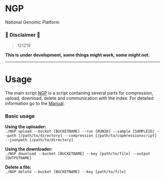 # NGP
National Genomic Platform

### &#x1F534; Disclaimer &#x1F534;  
> 121219  

**This is under development, some things might work, some might not.**
___  
  
# Usage  
The main script [NGP](https://github.com/ClinicalGenomicsGBG/NGP/blob/master/NGP) is a script containing several parts for compression, upload, download, delete and communication with the index. For detailed information go to the [Manual](https://github.com/ClinicalGenomicsGBG/NGP/wiki/NGP-Manual).

### Basic usage
**Using the uploader:**  
`./NGP upload --bucket [BUCKETNAME] --run [RUNID] --sample [SAMPLEID] --path [/path/to/directory] --compression [/path/to/copmressionscript] --jsonpath [/path/to/directory]`  

**Using the downloader:**  
`./NGP download --bucket [BUCKETNAME] --key [path/to/file] --output [OUTPUTNAME]`  

**Delete a file:**   
`./NGP delete --bucket [BUCKETNAME] --key [path/to/file]`
